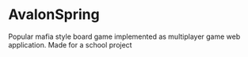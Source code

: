 # AvalonSpring

Popular mafia style board game implemented as multiplayer game web application. Made for a school project
